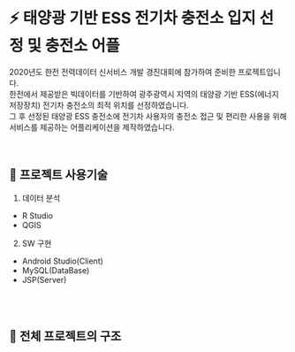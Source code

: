 # ⚡ 태양광 기반 ESS 전기차 충전소 입지 선정 및 충전소 어플
2020년도 한전 전력데이터 신서비스 개발 경진대회에 참가하여 준비한 프로젝트입니다.  
한전에서 제공받은 빅데이터를 기반하여 광주광역시 지역의 태양광 기반 ESS(에너지 저장장치) 전기차 충전소의 최적 위치를 선정하였습니다.  
그 후 선정된 태양광 ESS 충전소에 전기차 사용자의 충전소 접근 및 편리한 사용을 위해 서비스를 제공하는 어플리케이션을 제작하였습니다.   

<br>

## 🔧 프로젝트 사용기술
1) 데이터 분석  
- R Studio
- QGIS

2) SW 구현
- Android Studio(Client)
- MySQL(DataBase)
- JSP(Server)  

<br>
<br>

##  :rocket: 전체 프로젝트의 구조  



